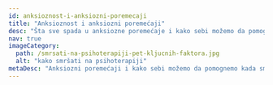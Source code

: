 ```yaml
---
id: anksioznost-i-anksiozni-poremecaji
title: "Anksioznost i anksiozni poremećaji"
desc: "Šta sve spada u anksiozne poremećaje i kako sebi možemo da pomognemo kada smo anksiozni."
nav: true
imageCategory:
  path: /smrsati-na-psihoterapiji-pet-kljucnih-faktora.jpg
  alt: "kako smršati na psihoterapiji"
metaDesc: "Anksiozni poremećaji i kako sebi možemo da pomognemo kada smo anksiozni."
---
```

